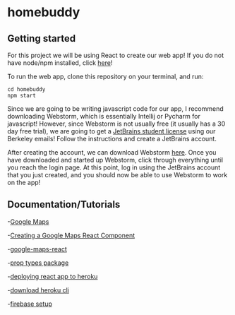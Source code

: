 # homebuddy

## Getting started
For this project we will be using React to create our web app! If you do not have node/npm installed, click [here](https://www.npmjs.com/get-npm)!

To run the web app, clone this repository on your terminal, and run:
```
cd homebuddy
npm start
```

Since we are going to be writing javascript code for our app, I recommend downloading Webstorm, which is essentially Intellij or Pycharm for javascript! However, since Webstorm is not usually free (it usually has a 30 day free trial), we are going to get a [JetBrains student license](https://www.jetbrains.com/student/) using our Berkeley emails! Follow the instructions and create a JetBrains account.

After creating the account, we can download Webstorm [here](https://www.jetbrains.com/webstorm/download/#section=mac). Once you have downloaded and started up Webstorm, click through everything until you reach the login page. At this point, log in using the JetBrains account that you just created, and you should now be able to use Webstorm to work on the app!

## Documentation/Tutorials
-[Google Maps](https://developers.google.com/maps/documentation/javascript/tutorial)

-[Creating a Google Maps React Component](https://www.fullstackreact.com/articles/how-to-write-a-google-maps-react-component/)

-[google-maps-react](https://www.npmjs.com/package/google-maps-react)

-[prop types package](https://www.npmjs.com/package/prop-types)

-[deploying react app to heroku](https://dev.to/smithmanny/deploy-your-react-app-to-heroku-2b6f)

-[download heroku cli](https://devcenter.heroku.com/articles/heroku-cli)

-[firebase setup](https://firebase.google.com/docs/web/setup)
